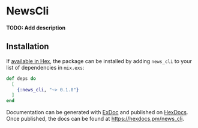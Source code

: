 # NewsCli

**TODO: Add description**

## Installation

If [available in Hex](https://hex.pm/docs/publish), the package can be installed
by adding `news_cli` to your list of dependencies in `mix.exs`:

```elixir
def deps do
  [
    {:news_cli, "~> 0.1.0"}
  ]
end
```

Documentation can be generated with [ExDoc](https://github.com/elixir-lang/ex_doc)
and published on [HexDocs](https://hexdocs.pm). Once published, the docs can
be found at <https://hexdocs.pm/news_cli>.

